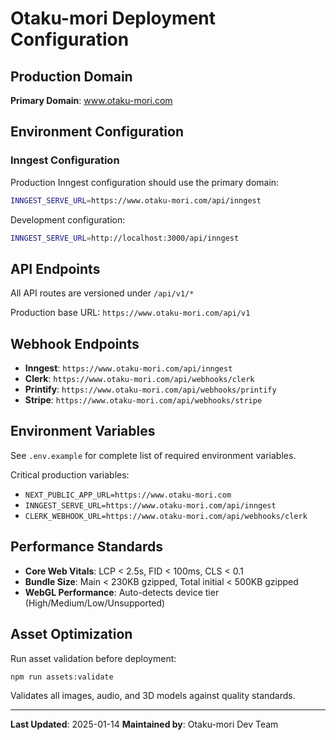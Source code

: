 # Otaku-mori Deployment Configuration

## Production Domain

**Primary Domain**: www.otaku-mori.com

## Environment Configuration

### Inngest Configuration

Production Inngest configuration should use the primary domain:

```bash
INNGEST_SERVE_URL=https://www.otaku-mori.com/api/inngest
```

Development configuration:

```bash
INNGEST_SERVE_URL=http://localhost:3000/api/inngest
```

## API Endpoints

All API routes are versioned under `/api/v1/*`

Production base URL: `https://www.otaku-mori.com/api/v1`

## Webhook Endpoints

- **Inngest**: `https://www.otaku-mori.com/api/inngest`
- **Clerk**: `https://www.otaku-mori.com/api/webhooks/clerk`
- **Printify**: `https://www.otaku-mori.com/api/webhooks/printify`
- **Stripe**: `https://www.otaku-mori.com/api/webhooks/stripe`

## Environment Variables

See `.env.example` for complete list of required environment variables.

Critical production variables:

- `NEXT_PUBLIC_APP_URL=https://www.otaku-mori.com`
- `INNGEST_SERVE_URL=https://www.otaku-mori.com/api/inngest`
- `CLERK_WEBHOOK_URL=https://www.otaku-mori.com/api/webhooks/clerk`

## Performance Standards

- **Core Web Vitals**: LCP < 2.5s, FID < 100ms, CLS < 0.1
- **Bundle Size**: Main < 230KB gzipped, Total initial < 500KB gzipped
- **WebGL Performance**: Auto-detects device tier (High/Medium/Low/Unsupported)

## Asset Optimization

Run asset validation before deployment:

```bash
npm run assets:validate
```

Validates all images, audio, and 3D models against quality standards.

---

**Last Updated**: 2025-01-14
**Maintained by**: Otaku-mori Dev Team
